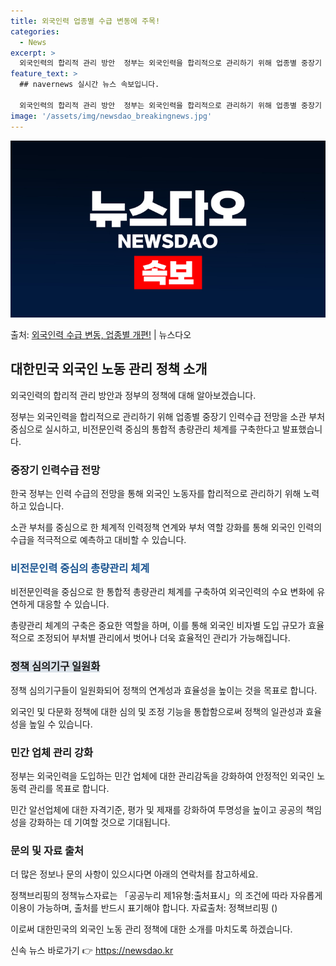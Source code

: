 ```yaml
---
title: 외국인력 업종별 수급 변동에 주목!
categories:
  - News
excerpt: >
  외국인력의 합리적 관리 방안  정부는 외국인력을 합리적으로 관리하기 위해 업종별 중장기 인력수급 전망을 소관…
feature_text: >
  ## navernews 실시간 뉴스 속보입니다.

  외국인력의 합리적 관리 방안  정부는 외국인력을 합리적으로 관리하기 위해 업종별 중장기 인력수급 전망을 소관…
image: '/assets/img/newsdao_breakingnews.jpg'
---
```


![뉴스다오 속보](/assets/img/newsdao_breakingnews.jpg)

<p>출처: <a href="https://newsdao.kr/4338" rel="dofollow">외국인력 수급 변동, 업종별 개편!</a> | 뉴스다오</p>

<h2 data-ke-size="size26">대한민국 외국인 노동 관리 정책 소개</h2>
외국인력의 합리적 관리 방안과 정부의 정책에 대해 알아보겠습니다.

<p data-ke-size="size16">정부는 외국인력을 합리적으로 관리하기 위해 업종별 중장기 인력수급 전망을 소관 부처 중심으로 실시하고, 비전문인력 중심의 통합적 총량관리 체계를 구축한다고 발표했습니다.</p>

<h3>중장기 인력수급 전망</h3>
한국 정부는 인력 수급의 전망을 통해 외국인 노동자를 합리적으로 관리하기 위해 노력하고 있습니다. 

<p data-ke-size="size16">소관 부처를 중심으로 한 체계적 인력정책 연계와 부처 역할 강화를 통해 외국인 인력의 수급을 적극적으로 예측하고 대비할 수 있습니다.</p>

<h3><span style="color: #1a5490;">비전문인력 중심의 총량관리 체계</span></h3>
비전문인력을 중심으로 한 통합적 총량관리 체계를 구축하여 외국인력의 수요 변화에 유연하게 대응할 수 있습니다.

<p data-ke-size="size16">총량관리 체계의 구축은 중요한 역할을 하며, 이를 통해 외국인 비자별 도입 규모가 효율적으로 조정되어 부처별 관리에서 벗어나 더욱 효율적인 관리가 가능해집니다.</p>

<h3><b><span style="background-color: #21538527;">정책 심의기구 일원화</span></b></h3>
정책 심의기구들이 일원화되어 정책의 연계성과 효율성을 높이는 것을 목표로 합니다. 

<p data-ke-size="size16">외국인 및 다문화 정책에 대한 심의 및 조정 기능을 통합함으로써 정책의 일관성과 효율성을 높일 수 있습니다.</p>

<h3>민간 업체 관리 강화</h3>
정부는 외국인력을 도입하는 민간 업체에 대한 관리감독을 강화하여 안정적인 외국인 노동력 관리를 목표로 합니다.

<p data-ke-size="size16">민간 알선업체에 대한 자격기준, 평가 및 제재를 강화하여 투명성을 높이고 공공의 책임성을 강화하는 데 기여할 것으로 기대됩니다.</p>

<h3>문의 및 자료 출처</h3>
더 많은 정보나 문의 사항이 있으시다면 아래의 연락처를 참고하세요.

<p data-ke-size="size16">정책브리핑의 정책뉴스자료는 「공공누리 제1유형:출처표시」의 조건에 따라 자유롭게 이용이 가능하며, 출처를 반드시 표기해야 합니다. 자료출처: 정책브리핑 ()</p>

이로써 대한민국의 외국인 노동 관리 정책에 대한 소개를 마치도록 하겠습니다. 

신속 뉴스 바로가기 👉 <a href="https://newsdao.kr" rel="dofollow">https://newsdao.kr</a>


